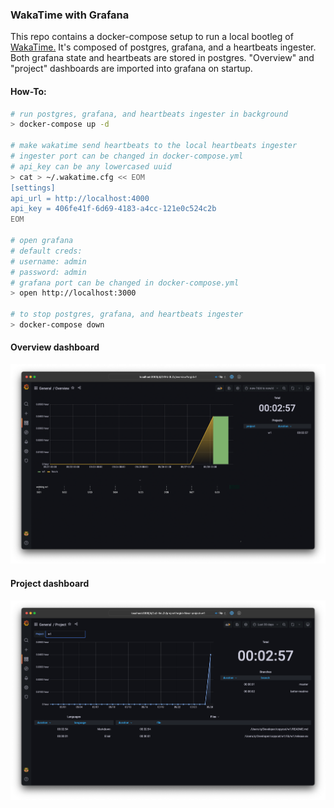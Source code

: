 ### WakaTime with Grafana

This repo contains a docker-compose setup to run a local bootleg of [WakaTime.](https://wakatime.com) It's composed of postgres, grafana, and a heartbeats ingester. Both grafana state and heartbeats are stored in postgres. "Overview" and "project" dashboards are imported into grafana on startup.

#### How-To:

```sh
# run postgres, grafana, and heartbeats ingester in background
> docker-compose up -d

# make wakatime send heartbeats to the local heartbeats ingester
# ingester port can be changed in docker-compose.yml
# api_key can be any lowercased uuid
> cat > ~/.wakatime.cfg << EOM
[settings]
api_url = http://localhost:4000
api_key = 406fe41f-6d69-4183-a4cc-121e0c524c2b
EOM

# open grafana
# default creds:
# username: admin
# password: admin
# grafana port can be changed in docker-compose.yml
> open http://localhost:3000

# to stop postgres, grafana, and heartbeats ingester
> docker-compose down
```

#### Overview dashboard

![Overview dashboard screenshot](./pics/overview.png)

#### Project dashboard

![Project dashboard screenshot](./pics/project.png)
